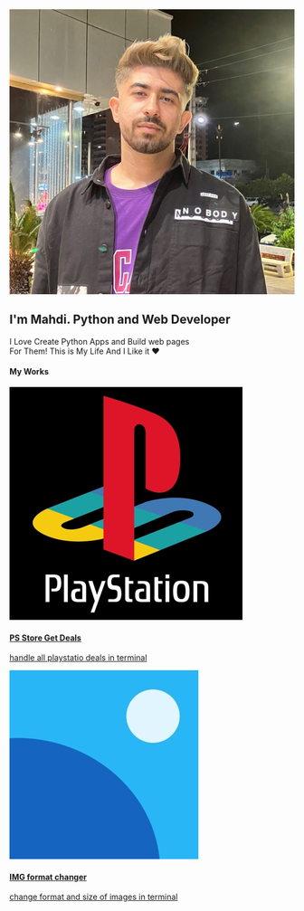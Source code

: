<html>
<head>
	<link rel="stylesheet" href="main.css">
	<link rel="preconnect" href="https://fonts.googleapis.com">
	<link rel="preconnect" href="https://fonts.gstatic.com" crossorigin>
	<link href="https://fonts.googleapis.com/css2?family=Oswald:wght@400;600&display=swap" rel="stylesheet"><body>
	<div class="wrapper">
		<div class="profile">
			<img src="images/profile.jpeg" alt="">
			<h2>I'm Mahdi. Python and Web Developer</h2>
			<p>
				 I Love Create Python Apps and Build web pages <br>
				 For Them! This is My Life And I Like it ❤️
			</p>
		</div>
		<div class="works">
			<h4>My Works</h4>
			<div class="cards">
				<div class="left">
					<img src="images/ps_store.jpg" alt="">
					<div class="texts">
						<a href="https://github.com/mahdikf78/ps_store" target="_blank">
							<h4>PS Store Get Deals</h4>
							<p>handle all playstatio deals in terminal</p>
						</a>
					</div>
				</div>
				<div class="right">
					<img src="images/img_manager.jpg" alt="">
					<div class="texts">
						<a href="https://github.com/mahdikf78/img-manager" target="_blank">
							<h4>IMG format changer</h4>
							<p>change format and size of images in terminal</p>
						</a>
					</div>
				</div>
			</div>
		</div>
	</div>
</body>
</html>
